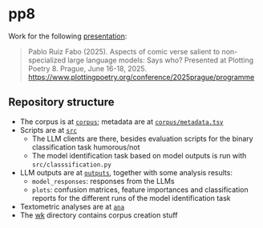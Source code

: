 # pp8

Work for the following [presentation](./pp8_pres.pdf):

> Pablo Ruiz Fabo (2025). Aspects of comic verse salient to non-specialized large language models: Says who? Presented at Plotting Poetry 8. Prague, June 16-18, 2025. https://www.plottingpoetry.org/conference/2025prague/programme

## Repository structure

- The corpus is at [`corpus`](./corpus); metadata are at [`corpus/metadata.tsv`](./corpus/metadata.tsv)
- Scripts are at [`src`](./src)
  - The LLM clients are there, besides evaluation scripts for the binary classification task humorous/not
  - The model identification task based on model outputs is run with  `src/classsification.py`
- LLM outputs are at [`outputs`](./outputs), together with some analysis results:
  - `model_responses`: responses from the LLMs
  - `plots`: confusion matrices, feature importances and classification reports for the different runs of the model identification task
- Textometric analyses are at [`ana`](./ana)
- The [wk](./wk) directory contains corpus creation stuff
